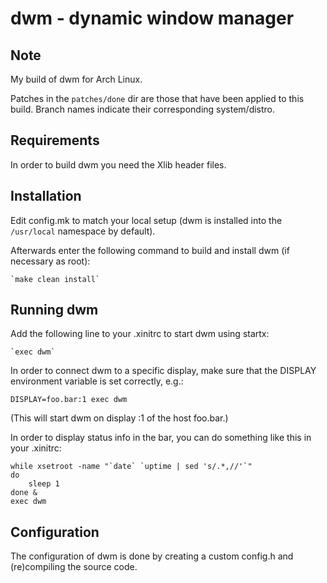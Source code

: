 dwm - dynamic window manager
============================

Note
------------

My build of dwm for Arch Linux.

Patches in the `patches/done` dir are those that have been applied to this build.
Branch names indicate their corresponding system/distro.

Requirements
------------
In order to build dwm you need the Xlib header files.


Installation
------------
Edit config.mk to match your local setup (dwm is installed into
the `/usr/local` namespace by default).

Afterwards enter the following command to build and install dwm (if
necessary as root):

    `make clean install`


Running dwm
-----------
Add the following line to your .xinitrc to start dwm using startx:

    `exec dwm`

In order to connect dwm to a specific display, make sure that
the DISPLAY environment variable is set correctly, e.g.:

    DISPLAY=foo.bar:1 exec dwm

(This will start dwm on display :1 of the host foo.bar.)

In order to display status info in the bar, you can do something
like this in your .xinitrc:

    while xsetroot -name "`date` `uptime | sed 's/.*,//'`"
    do
    	sleep 1
    done &
    exec dwm


Configuration
-------------
The configuration of dwm is done by creating a custom config.h
and (re)compiling the source code.
